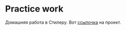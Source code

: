 # Practice work

Домашняя работа в Стилеру. Вот [ссылочка](https://kiryshka1922.github.io/Stilery_work_/src/) на проект.
